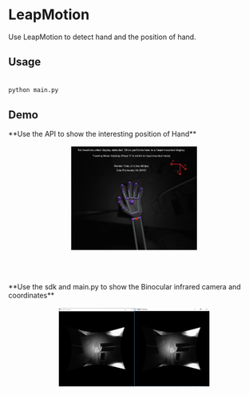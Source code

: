 # LeapMotion
Use LeapMotion to detect hand and the position of hand. 

## Usage


``` python

python main.py

```

## Demo

<div align=left>
**Use the API to show the interesting position of Hand**   
<br/><br/>
  
<div align=center>
<img src="https://github.com/YIN95/LeapMotion/blob/master/Demo/demo1.png?raw=true" width = 50% height = 50% />  
  
<br/><br/>

<div align=left>
**Use the sdk and main.py to show the Binocular infrared camera and coordinates**
<br/><br/> 
  
<div align=center>
<img src="https://raw.githubusercontent.com/YIN95/LeapMotion/master/Demo/demo2.png" width = 60% height = 60% />
<br/><br/>


